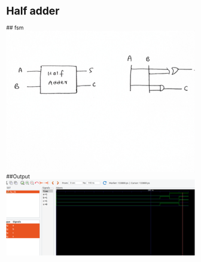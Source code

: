 <h1>Half adder </h1>
## fsm
<img src="./halfadder.jpg" alt="full adder using vhdl">
##Output
<img src="./Screenshot from 2024-02-20 22-03-50.png" alt="half adder using vhdl">
